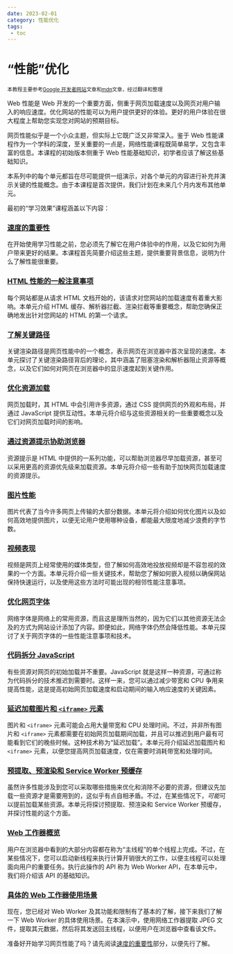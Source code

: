 ```yaml
---
date: 2023-02-01
category: 性能优化
tags:
 - toc
---
```

# “性能”优化

<small>本教程主要参考[Google 开发者网站](https://web.dev/)文章和[mdn](https://developer.mozilla.org/)文章，经过翻译和整理</small>

Web 性能是 Web 开发的一个重要方面，侧重于网页加载速度以及网页对用户输入的响应速度。优化网站的性能可以为用户提供更好的体验。更好的用户体验在很大程度上帮助您实现您对网站的预期目标。

网页性能似乎是一个小众主题，但实际上它既广泛又非常深入。鉴于 Web 性能课程作为一个学科的深度，至关重要的一点是，网络性能课程既简单易学，又包含丰富的信息。本课程的初始版本侧重于 Web 性能基础知识，初学者应该了解这些基础知识。

本系列中的每个单元都旨在尽可能提供一组演示，对各个单元的内容进行补充并演示关键的性能概念。由于本课程是首次提供，我们计划在未来几个月内发布其他单元。

最初的“学习效果”课程涵盖以下内容：

### [速度的重要性 ](/blogs/web/performance/why-speed-matters)

在开始使用学习性能之前，您必须先了解它在用户体验中的作用，以及它如何为用户带来更好的结果。本课程首先简要介绍这些主题，提供重要背景信息，说明为什么了解性能很重要。

### [HTML 性能的一般注意事项 ](/blogs/web/performance/general-html-performance)

每个网站都是从请求 HTML 文档开始的，该请求对您网站的加载速度有着重大影响。本单元介绍 HTML 缓存、解析器拦截、渲染拦截等重要概念，帮助您确保正确地发出针对您网站的 HTML 的第一个请求。

### [了解关键路径 ](/blogs/web/performance/understanding-the-critical-path)

关键渲染路径是网页性能中的一个概念，表示网页在浏览器中首次呈现的速度。本单元探讨了关键渲染路径背后的理论，其中涵盖了阻塞渲染和解析器阻止资源等概念，以及它们如何对网页在浏览器中的显示速度起到关键作用。

### [优化资源加载 ](/blogs/web/performance/optimize-resource-loading)

网页加载时，其 HTML 中会引用许多资源，通过 CSS 提供网页的外观和布局，并通过 JavaScript 提供互动性。本单元将介绍与这些资源相关的一些重要概念以及它们对网页加载时间的影响。

### [通过资源提示协助浏览器 ](/blogs/web/performance/resource-hints)

资源提示是 HTML 中提供的一系列功能，可以帮助浏览器尽早加载资源，甚至可以采用更高的资源优先级来加载资源。本单元将介绍一些有助于加快网页加载速度的资源提示。

### [图片性能 ](/blogs/web/performance/image-performance)

图片代表了当今许多网页上传输的大部分数据。本单元将介绍如何优化图片以及如何高效地提供图片，以便无论用户使用哪种设备，都能最大限度地减少浪费的字节数。

### [视频表现 ](/blogs/web/performance/video-performance)

视频是网页上经常使用的媒体类型，但了解如何高效地投放视频却是不容忽视的效果的一个方面。本单元将介绍一些关键技术，帮助您了解如何嵌入视频以确保网站保持快速运行，以及使用这些方法时可能出现的相邻性能注意事项。

### [优化网页字体 ](/blogs/web/performance/optimize-web-fonts)

网络字体是网络上的常用资源，而且这是理所当然的，因为它们以其他资源无法企及的方式为网站设计添加了内容。即便如此，网络字体仍然会降低性能。本单元探讨了关于网页字体的一些性能注意事项和技术。

### [代码拆分 JavaScript ](/blogs/web/performance/code-split-javascript)

有些资源对网页的初始加载并不重要。JavaScript 就是这样一种资源，可通过称为代码拆分的技术推迟到需要时。这样一来，您可以通过减少带宽和 CPU 争用来提高性能，这是提高初始网页加载速度和启动期间的输入响应速度的关键因素。

### [延迟加载图片和 `<iframe>` 元素 ](/blogs/web/performance/lazy-load-images-and-iframe-elements)

图片和 `<iframe>` 元素可能会占用大量带宽和 CPU 处理时间。不过，并非所有图片和 `<iframe>` 元素都需要在初始网页加载期间加载，并且可以推迟到用户最有可能看到它们的晚些时候。这种技术称为“延迟加载”。本单元将介绍延迟加载图片和 `<iframe>` 元素，以便您提高网页加载速度，仅在需要时消耗带宽和处理时间。

### [预提取、预渲染和 Service Worker 预缓存 ](/blogs/web/performance/prefetching-prerendering-precaching)

虽然许多性能涉及到您可以采取哪些措施来优化和消除不必要的资源，但建议先加载一些资源才是需要用到的，这似乎有点自相矛盾。不过，在某些情况下，*可能*可以提前加载某些资源。本单元将探讨预提取、预渲染和 Service Worker 预缓存，并探讨性能的这个方面。

### [Web 工作器概览 ](/blogs/web/performance/web-worker-overview)

用户在浏览器中看到的大部分内容都在称为“主线程”的单个线程上完成。不过，在某些情况下，您可以启动新线程来执行计算开销很大的工作，以便主线程可以处理面向用户的重要任务。执行此操作的 API 称为 Web Worker API，在本单元中，我们将介绍该 API 的基础知识。

### [具体的 Web 工作器使用场景 ](/blogs/web/performance/web-worker-demo)

现在，您已经对 Web Worker 及其功能和限制有了基本的了解，接下来我们了解一下 Web Worker 的具体使用场景。在本演示中，使用网络工作器提取 JPEG 文件，提取其元数据，然后将其发送回主线程，以便用户在浏览器中查看该文件。

准备好开始学习网页性能了吗？请先阅读[速度的重要性](/blogs/web/performance/why-speed-matters)部分，以便先行了解。
